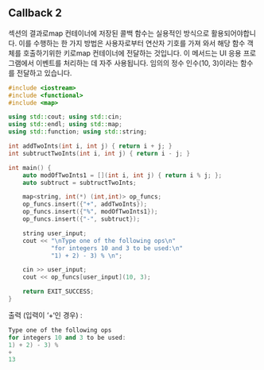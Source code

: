 ## Callback 2  

섹션의 결과로map 컨테이너에 저장된 콜백 함수는 실용적인 방식으로 활용되어야합니다. 이를 수행하는 한 가지 방법은 사용자로부터 연산자 기호를 가져 와서 해당 함수 객체를 호출하기위한 키로map 컨테이너에 전달하는 것입니다. 이 메서드는 UI 응용 프로그램에서 이벤트를 처리하는 데 자주 사용됩니다. 임의의 정수 인수(10, 3)이라는 함수를 전달하고 있습니다.
``` c++
#include <iostream>
#include <functional>
#include <map>

using std::cout; using std::cin;
using std::endl; using std::map;
using std::function; using std::string;

int addTwoInts(int i, int j) { return i + j; }
int subtructTwoInts(int i, int j) { return i - j; }

int main() {
    auto modOfTwoInts1 = [](int i, int j) { return i % j; };
    auto subtruct = subtructTwoInts;

    map<string, int(*) (int,int)> op_funcs;
    op_funcs.insert({"+", addTwoInts});
    op_funcs.insert({"%", modOfTwoInts1});
    op_funcs.insert({"-", subtruct});

    string user_input;
    cout << "\nType one of the following ops\n"
            "for integers 10 and 3 to be used:\n"
            "1) + 2) - 3) % \n";

    cin >> user_input;
    cout << op_funcs[user_input](10, 3);

    return EXIT_SUCCESS;
}

```

출력 (입력이 ‘+‘인 경우) :
``` c++
Type one of the following ops
for integers 10 and 3 to be used:
1) + 2) - 3) %
+  
13
```
